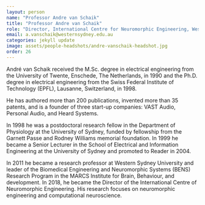 ```yaml
---
layout: person
name: "Professor Andre van Schaik"
title: "Professor Andre van Schaik"
role: "Director, International Centre for Neuromorphic Engineering, Western Sydney University"
email: a.vanschaik@westernsydney.edu.au
categories: jekyll update
image: assets/people-headshots/andre-vanschaik-headshot.jpg
order: 26
---
```

André van Schaik received the M.Sc. degree in electrical engineering from the University of Twente, Enschede, The Netherlands, in 1990 and the Ph.D. degree in electrical engineering from the Swiss Federal Institute of Technology (EPFL), Lausanne, Switzerland, in 1998.

He has authored more than 200 publications, invented more than 35 patents, and is a founder of three start-up companies: VAST Audio, Personal Audio, and Heard Systems.

In 1998 he was a postdoctoral research fellow in the Department of Physiology at the University of Sydney, funded by fellowship from the Garnett Passe and Rodney Williams memorial foundation. In 1999 he became a Senior Lecturer in the School of Electrical and Information Engineering at the University of Sydney and promoted to Reader in 2004.

In 2011 he became a research professor at Western Sydney University and leader of the Biomedical Engineering and Neuromorphic Systems (BENS) Research Program in the MARCS Institute for Brain, Behaviour, and development. In 2018, he became the Director of the International Centre of Neuromorphic Engineering. His research focuses on neuromorphic engineering and computational neuroscience.
